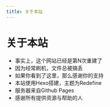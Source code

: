 ```yaml
---
title: 关于本站
---
```

# 关于本站
* 事实上，这个网站已经是第N次重建了
* 因为经常刷机，文件总被搞丢
* 如果你看到了这里，那么感谢你的支持
* 本站使用Hexo搭建，主题为Redefine
* 服务器来自Github Pages
* 感谢所有提供资源与帮助的人
